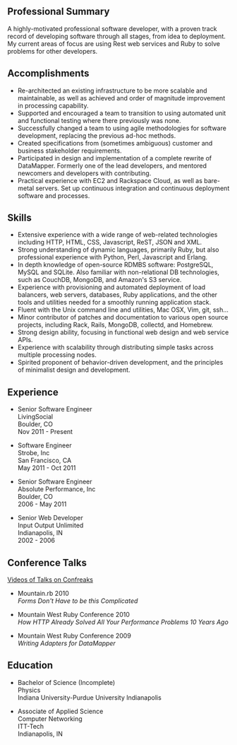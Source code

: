 Professional Summary
---

A highly-motivated professional software developer, with a proven track record of developing software through all stages, from idea to deployment. My current areas of focus are using Rest web services and Ruby to solve problems for other developers.

Accomplishments
---

 - Re-architected an existing infrastructure to be more scalable and maintainable, as well as achieved and order of magnitude improvement in processing capability.
 - Supported and encouraged a team to transition to using automated unit and functional testing where there previously was none.
 - Successfully changed a team to using agile methodologies for software development, replacing the previous ad-hoc methods.
 - Created specifications from (sometimes ambiguous) customer and business stakeholder requirements.
 - Participated in design and implementation of a complete rewrite of DataMapper. Formerly one of the lead developers, and mentored newcomers and developers with contributing.
 - Practical experience with EC2 and Rackspace Cloud, as well as bare-metal servers. Set up continuous integration and continuous deployment software and processes.

Skills
---

 - Extensive experience with a wide range of web-related technologies including HTTP, HTML, CSS, Javascript, ReST, JSON and XML.
 - Strong understanding of dynamic languages, primarily Ruby, but also professional experience with Python, Perl, Javascript and Erlang.
 - In depth knowledge of open-source RDMBS software: PostgreSQL, MySQL and SQLite. Also familiar with non-relational DB technologies, such as CouchDB, MongoDB, and Amazon's S3 service.
 - Experience with provisioning and automated deployment of load balancers, web servers, databases, Ruby applications, and the other tools and utilities needed for a smoothly running application stack.
 - Fluent with the Unix command line and utilities, Mac OSX, Vim, git, ssh...
 - Minor contributor of patches and documentation to various open source projects, including Rack, Rails, MongoDB, collectd, and Homebrew.
 - Strong design ability, focusing in functional web design and web service APIs.
 - Experience with scalability through distributing simple tasks across multiple processing nodes.
 - Spirited proponent of behavior-driven development, and the principles of minimalist design and development.


Experience
---

 - Senior Software Engineer<br />
   LivingSocial<br />
   Boulder, CO<br />
   Nov 2011 - Present

 - Software Engineer<br />
   Strobe, Inc<br />
   San Francisco, CA<br />
   May 2011 - Oct 2011

 - Senior Software Engineer<br />
   Absolute Performance, Inc<br />
   Boulder, CO<br />
   2006 - May 2011

 - Senior Web Developer<br />
   Input Output Unlimited<br />
   Indianapolis, IN<br />
   2002 - 2006

Conference Talks
---

[Videos of Talks on Confreaks](http://confreaks.net/presenters/6-paul-sadauskas)

 - Mountain.rb 2010<br />
   *Forms Don't Have to be this Complicated*

 - Mountain West Ruby Conference 2010<br />
   *How HTTP Already Solved All Your Performance Problems 10 Years Ago*

 - Mountain West Ruby Conference 2009<br />
   *Writing Adapters for DataMapper*

Education
---

 - Bachelor of Science (Incomplete)<br />
   Physics<br />
   Indiana University-Purdue University Indianapolis

 - Associate of Applied Science <br />
   Computer Networking<br />
   ITT-Tech<br />
   Indianapolis, IN


